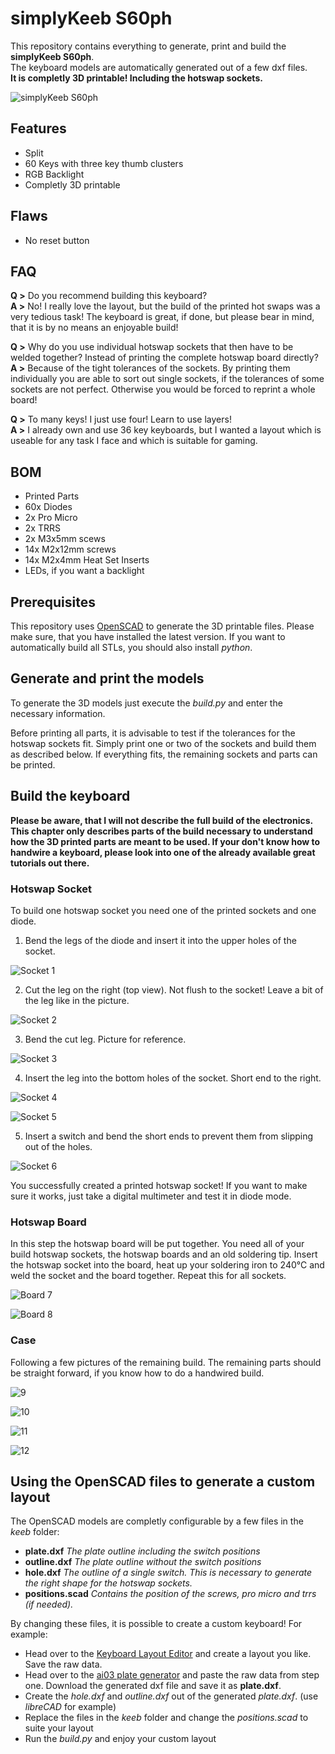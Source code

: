# simplyKeeb S60ph

This repository contains everything to generate, print and build the **simplyKeeb S60ph**.  
The keyboard models are automatically generated out of a few dxf files.  
**It is completly 3D printable! Including the hotswap sockets.**

![simplyKeeb S60ph](https://raw.githubusercontent.com/geaz/simplyKeeb-S60ph/master/images/cover.jpg)

## Features

- Split 
- 60 Keys with three key thumb clusters
- RGB Backlight
- Completly 3D printable

## Flaws

- No reset button

## FAQ

**Q >** Do you recommend building this keyboard?  
**A >** No! I really love the layout, but the build of the printed hot swaps was a very tedious task! The keyboard is great, if done, but please bear in mind, that it is by no means an enjoyable build!

**Q >** Why do you use individual hotswap sockets that then have to be welded together? Instead of printing the complete hotswap board directly?  
**A >** Because of the tight tolerances of the sockets. By printing them individually you are able to sort out single sockets, if the tolerances of some sockets are not perfect. Otherwise you would be forced to reprint a whole board!

**Q >** To many keys! I just use four! Learn to use layers!  
**A >** I already own and use 36 key keyboards, but I wanted a layout which is useable for any task I face and which is suitable for gaming.

## BOM

- Printed Parts
- 60x Diodes
- 2x Pro Micro
- 2x TRRS
- 2x M3x5mm scews
- 14x M2x12mm screws
- 14x M2x4mm Heat Set Inserts
- LEDs, if you want a backlight

## Prerequisites

This repository uses [OpenSCAD](https://openscad.org/) to generate the 3D printable files. Please make sure, that you have installed the latest version. If you want to automatically build all STLs, you should also install *python*.

## Generate and print the models

To generate the 3D models just execute the *build.py* and enter the necessary information.

Before printing all parts, it is advisable to test if the tolerances for the hotswap sockets fit. Simply print one or two of the sockets and build them as described below. If everything fits, the remaining sockets and parts can be printed.

## Build the keyboard

**Please be aware, that I will not describe the full build of the electronics. This chapter only describes parts of the build necessary to understand how the 3D printed parts are meant to be used. If your don't know how to handwire a keyboard, please look into one of the already available great tutorials out there.**

### Hotswap Socket

To build one hotswap socket you need one of the printed sockets and one diode.

1. Bend the legs of the diode and insert it into the upper holes of the socket. 

![Socket 1](https://raw.githubusercontent.com/geaz/simplyKeeb-S60ph/master/images/1.jpg)

2. Cut the leg on the right (top view). Not flush to the socket! Leave a bit of the leg like in the picture.

![Socket 2](https://raw.githubusercontent.com/geaz/simplyKeeb-S60ph/master/images/2.jpg)

3. Bend the cut leg. Picture for reference.

![Socket 3](https://raw.githubusercontent.com/geaz/simplyKeeb-S60ph/master/images/3.jpg)

4. Insert the leg into the bottom holes of the socket. Short end to the right.

![Socket 4](https://raw.githubusercontent.com/geaz/simplyKeeb-S60ph/master/images/4.jpg)

![Socket 5](https://raw.githubusercontent.com/geaz/simplyKeeb-S60ph/master/images/5.jpg)

5. Insert a switch and bend the short ends to prevent them from slipping out of the holes.

![Socket 6](https://raw.githubusercontent.com/geaz/simplyKeeb-S60ph/master/images/6.jpg)

You successfully created a printed hotswap socket! If you want to make sure it works, just take a digital multimeter and test it in diode mode.

### Hotswap Board

In this step the hotswap board will be put together. You need all of your build hotswap sockets, the hotswap boards and an old soldering tip. Insert the hotswap socket into the board, heat up your soldering iron to 240°C and weld the socket and the board together. Repeat this for all sockets.

![Board 7](https://raw.githubusercontent.com/geaz/simplyKeeb-S60ph/master/images/7.jpg)

![Board 8](https://raw.githubusercontent.com/geaz/simplyKeeb-S60ph/master/images/8.jpg)

### Case

Following a few pictures of the remaining build. The remaining parts should be straight forward, if you know how to do a handwired build.

![9](https://raw.githubusercontent.com/geaz/simplyKeeb-S60ph/master/images/9.jpg)

![10](https://raw.githubusercontent.com/geaz/simplyKeeb-S60ph/master/images/10.jpg)

![11](https://raw.githubusercontent.com/geaz/simplyKeeb-S60ph/master/images/11.jpg)

![12](https://raw.githubusercontent.com/geaz/simplyKeeb-S60ph/master/images/12.jpg)

## Using the OpenSCAD files to generate a custom layout

The OpenSCAD models are completly configurable by a few files in the *keeb* folder:

- **plate.dxf** *The plate outline including the switch positions*
- **outline.dxf** *The plate outline without the switch positions*
- **hole.dxf** *The outline of a single switch. This is necessary to generate the right shape for the hotswap sockets.*
- **positions.scad** *Contains the position of the screws, pro micro and trrs (if needed).*

By changing these files, it is possible to create a custom keyboard! For example:

- Head over to the [Keyboard Layout Editor](http://www.keyboard-layout-editor.com/) and create a layout you like. Save the raw data.
- Head over to the [ai03 plate generator](https://kbplate.ai03.com/) and paste the raw data from step one. Download the generated dxf file and save it as **plate.dxf**.  
- Create the *hole.dxf* and *outline.dxf* out of the generated *plate.dxf*. (use *libreCAD* for example)
- Replace the files in the *keeb* folder and change the *positions.scad* to suite your layout
- Run the *build.py* and enjoy your custom layout